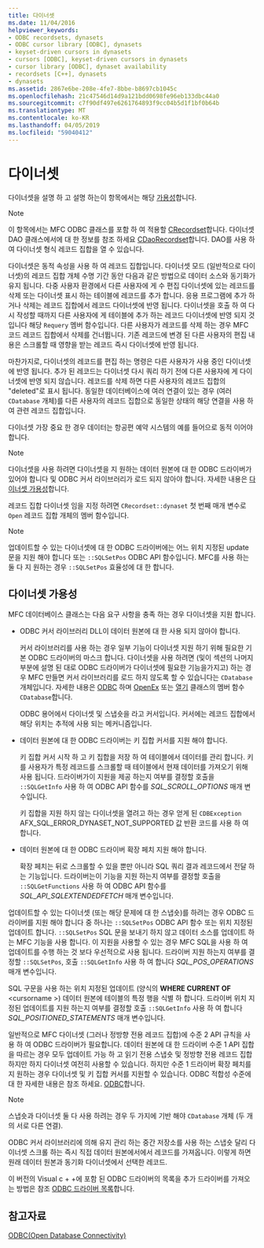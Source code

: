 ```yaml
---
title: 다이너셋
ms.date: 11/04/2016
helpviewer_keywords:
- ODBC recordsets, dynasets
- ODBC cursor library [ODBC], dynasets
- keyset-driven cursors in dynasets
- cursors [ODBC], keyset-driven cursors in dynasets
- cursor library [ODBC], dynaset availability
- recordsets [C++], dynasets
- dynasets
ms.assetid: 2867e6be-208e-4fe7-8bbe-b8697cb1045c
ms.openlocfilehash: 21c47546d14d9a121bdd0698fe96eb133dbc44a0
ms.sourcegitcommit: c7f90df497e6261764893f9cc04b5d1f1bf0b64b
ms.translationtype: MT
ms.contentlocale: ko-KR
ms.lasthandoff: 04/05/2019
ms.locfileid: "59040412"
---
```

# <a name="dynaset"></a>다이너셋

다이너셋을 설명 하 고 설명 하는이 항목에서는 해당 [가용성](#_core_availability_of_dynasets)합니다.

> [!NOTE]
>  이 항목에서는 MFC ODBC 클래스를 포함 하 여 적용할 [CRecordset](../../mfc/reference/crecordset-class.md)합니다. 다이너셋 DAO 클래스에서에 대 한 정보를 참조 하세요 [CDaoRecordset](../../mfc/reference/cdaorecordset-class.md)합니다. DAO를 사용 하 여 다이너셋 형식 레코드 집합을 열 수 있습니다.

다이너셋은 동적 속성을 사용 하 여 레코드 집합입니다. 다이너셋 모드 (일반적으로 다이너셋)의 레코드 집합 개체 수명 기간 동안 다음과 같은 방법으로 데이터 소스와 동기화가 유지 됩니다. 다중 사용자 환경에서 다른 사용자에 게 수 편집 다이너셋에 있는 레코드를 삭제 또는 다이너셋 표시 하는 테이블에 레코드를 추가 합니다. 응용 프로그램에 추가 하거나 삭제는 레코드 집합에서 레코드 다이너셋에 반영 됩니다. 다이너셋을 호출 하 여 다시 작성할 때까지 다른 사용자에 게 테이블에 추가 하는 레코드 다이너셋에 반영 되지 것입니다 해당 `Requery` 멤버 함수입니다. 다른 사용자가 레코드를 삭제 하는 경우 MFC 코드 레코드 집합에서 삭제를 건너뜁니다. 기존 레코드에 변경 된 다른 사용자의 편집 내용은 스크롤할 때 영향을 받는 레코드 즉시 다이너셋에 반영 됩니다.

마찬가지로, 다이너셋의 레코드를 편집 하는 명령은 다른 사용자가 사용 중인 다이너셋에 반영 됩니다. 추가 된 레코드는 다이너셋 다시 쿼리 하기 전에 다른 사용자에 게 다이너셋에 반영 되지 않습니다. 레코드를 삭제 하면 다른 사용자의 레코드 집합의 "deleted"로 표시 됩니다. 동일한 데이터베이스에 여러 연결이 있는 경우 (여러 `CDatabase` 개체)를 다른 사용자의 레코드 집합으로 동일한 상태의 해당 연결을 사용 하 여 관련 레코드 집합입니다.

다이너셋 가장 중요 한 경우 데이터는 항공편 예약 시스템의 예를 들어으로 동적 이어야 합니다.

> [!NOTE]
> 다이너셋을 사용 하려면 다이너셋을 지 원하는 데이터 원본에 대 한 ODBC 드라이버가 있어야 합니다 및 ODBC 커서 라이브러리가 로드 되지 않아야 합니다. 자세한 내용은 [다이너셋 가용성](#_core_availability_of_dynasets)합니다.

레코드 집합 다이너셋 임을 지정 하려면 `CRecordset::dynaset` 첫 번째 매개 변수로 `Open` 레코드 집합 개체의 멤버 함수입니다.

> [!NOTE]
> 업데이트할 수 있는 다이너셋에 대 한 ODBC 드라이버에는 어느 위치 지정된 update 문을 지원 해야 합니다 또는 `::SQLSetPos` ODBC API 함수입니다. MFC를 사용 하는 둘 다 지 원하는 경우 `::SQLSetPos` 효율성에 대 한 합니다.

##  <a name="_core_availability_of_dynasets"></a> 다이너셋 가용성

MFC 데이터베이스 클래스는 다음 요구 사항을 충족 하는 경우 다이너셋을 지원 합니다.

- ODBC 커서 라이브러리 DLL이 데이터 원본에 대 한 사용 되지 않아야 합니다.

   커서 라이브러리를 사용 하는 경우 일부 기능이 다이너셋 지원 하기 위해 필요한 기본 ODBC 드라이버의 마스크 합니다. 다이너셋을 사용 하려면 (및이 섹션의 나머지 부분에 설명 된 대로 ODBC 드라이버가 다이너셋에 필요한 기능을가지고) 하는 경우 MFC 만들면 커서 라이브러리를 로드 하지 않도록 할 수 있습니다는 `CDatabase` 개체입니다. 자세한 내용은 [ODBC](../../data/odbc/odbc-basics.md) 하며 [OpenEx](../../mfc/reference/cdatabase-class.md#openex) 또는 [열기](../../mfc/reference/cdatabase-class.md#open) 클래스의 멤버 함수 `CDatabase`합니다.

   ODBC 용어에서 다이너셋 및 스냅숏을 라고 커서입니다. 커서에는 레코드 집합에서 해당 위치는 추적에 사용 되는 메커니즘입니다.

- 데이터 원본에 대 한 ODBC 드라이버는 키 집합 커서를 지원 해야 합니다.

   키 집합 커서 시작 하 고 키 집합을 저장 하 여 테이블에서 데이터를 관리 합니다. 키를 사용자가 특정 레코드를 스크롤할 때 테이블에서 현재 데이터를 가져오기 위해 사용 됩니다. 드라이버가이 지원을 제공 하는지 여부를 결정할 호출을 `::SQLGetInfo` 사용 하 여 ODBC API 함수를 *SQL_SCROLL_OPTIONS* 매개 변수입니다.

   키 집합을 지원 하지 않는 다이너셋을 열려고 하는 경우 얻게 된 `CDBException` AFX_SQL_ERROR_DYNASET_NOT_SUPPORTED 값 반환 코드를 사용 하 여 합니다.

- 데이터 원본에 대 한 ODBC 드라이버 확장 페치 지원 해야 합니다.

   확장 페치는 뒤로 스크롤할 수 있을 뿐만 아니라 SQL 쿼리 결과 레코드에서 전달 하는 기능입니다. 드라이버는이 기능을 지원 하는지 여부를 결정할 호출을 `::SQLGetFunctions` 사용 하 여 ODBC API 함수를 *SQL_API_SQLEXTENDEDFETCH* 매개 변수입니다.

업데이트할 수 있는 다이너셋 (또는 해당 문제에 대 한 스냅숏)를 하려는 경우 ODBC 드라이버를 지원 해야 합니다 중 하나는 `::SQLSetPos` ODBC API 함수 또는 위치 지정된 업데이트 합니다. `::SQLSetPos` SQL 문을 보내기 하지 않고 데이터 소스를 업데이트 하는 MFC 기능을 사용 합니다. 이 지원을 사용할 수 있는 경우 MFC SQL을 사용 하 여 업데이트를 수행 하는 것 보다 우선적으로 사용 됩니다. 드라이버 지원 하는지 여부를 결정할 `::SQLSetPos`, 호출 `::SQLGetInfo` 사용 하 여 합니다 *SQL_POS_OPERATIONS* 매개 변수입니다.

SQL 구문을 사용 하는 위치 지정된 업데이트 (양식의 **WHERE CURRENT OF** \<cursorname >) 데이터 원본에 테이블의 특정 행을 식별 하 합니다. 드라이버 위치 지정된 업데이트를 지원 하는지 여부를 결정할 호출 `::SQLGetInfo` 사용 하 여 합니다 *SQL_POSITIONED_STATEMENTS* 매개 변수입니다.

일반적으로 MFC 다이너셋 (그러나 정방향 전용 레코드 집합)에 수준 2 API 규칙을 사용 하 여 ODBC 드라이버가 필요합니다. 데이터 원본에 대 한 드라이버 수준 1 API 집합을 따르는 경우 모두 업데이트 가능 하 고 읽기 전용 스냅숏 및 정방향 전용 레코드 집합 하지만 하지 다이너셋 여전히 사용할 수 있습니다. 하지만 수준 1 드라이버 확장 페치를 지 원하는 경우 다이너셋 및 키 집합 커서를 지원할 수 있습니다. ODBC 적합성 수준에 대 한 자세한 내용은 참조 하세요. [ODBC](../../data/odbc/odbc-basics.md)합니다.

> [!NOTE]
> 스냅숏과 다이너셋 둘 다 사용 하려는 경우 두 가지에 기반 해야 `CDatabase` 개체 (두 개의 서로 다른 연결).

ODBC 커서 라이브러리에 의해 유지 관리 하는 중간 저장소를 사용 하는 스냅숏 달리 다이너셋 스크롤 하는 즉시 직접 데이터 원본에서에서 레코드를 가져옵니다. 이렇게 하면 원래 데이터 원본과 동기화 다이너셋에서 선택한 레코드.

이 버전의 Visual c + +에 포함 된 ODBC 드라이버의 목록을 추가 드라이버를 가져오는 방법은 참조 [ODBC 드라이버 목록](../../data/odbc/odbc-driver-list.md)합니다.

## <a name="see-also"></a>참고자료

[ODBC(Open Database Connectivity)](../../data/odbc/open-database-connectivity-odbc.md)